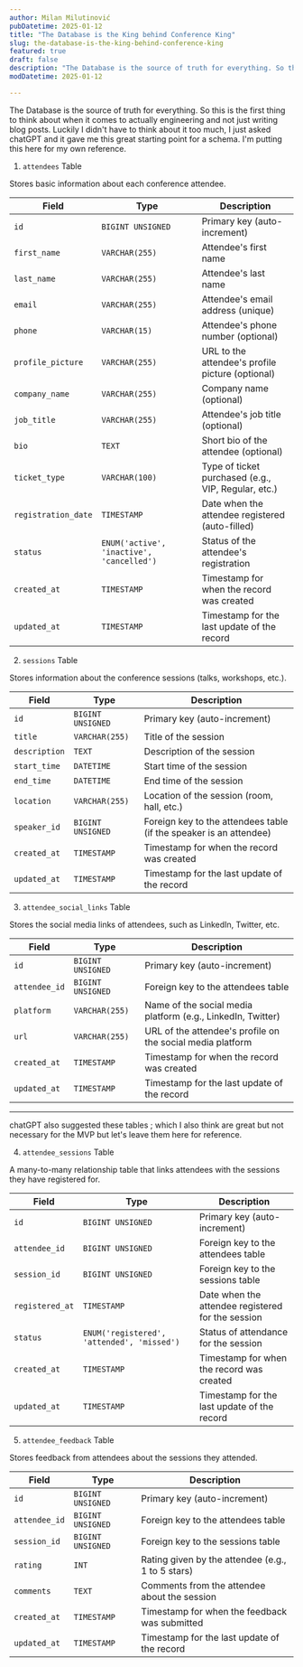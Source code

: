 ```yaml
---
author: Milan Milutinović
pubDatetime: 2025-01-12
title: "The Database is the King behind Conference King"
slug: the-database-is-the-king-behind-conference-king
featured: true
draft: false
description: "The Database is the source of truth for everything. So this is the first thing to think about. Luckily I didn't have to think about it too much, I just asked chatGPT."
modDatetime: 2025-01-12

---
```


The Database is the source of truth for everything. So this is the first thing to think about when it comes to actually engineering and not just writing blog posts. Luckily I didn't have to think about it too much, I just asked chatGPT and it gave me this great starting point for a schema. I'm putting this here for my own reference.

1. `attendees` Table

Stores basic information about each conference attendee.

| Field | Type | Description |
|-------|------|-------------|
| `id` | `BIGINT UNSIGNED` | Primary key (auto-increment) |
| `first_name` | `VARCHAR(255)` | Attendee's first name |
| `last_name` | `VARCHAR(255)` | Attendee's last name |
| `email` | `VARCHAR(255)` | Attendee's email address (unique) |
| `phone` | `VARCHAR(15)` | Attendee's phone number (optional) |
| `profile_picture` | `VARCHAR(255)` | URL to the attendee's profile picture (optional) |
| `company_name` | `VARCHAR(255)` | Company name (optional) |
| `job_title` | `VARCHAR(255)` | Attendee's job title (optional) |
| `bio` | `TEXT` | Short bio of the attendee (optional) |
| `ticket_type` | `VARCHAR(100)` | Type of ticket purchased (e.g., VIP, Regular, etc.) |
| `registration_date` | `TIMESTAMP` | Date when the attendee registered (auto-filled) |
| `status` | `ENUM('active', 'inactive', 'cancelled')` | Status of the attendee's registration |
| `created_at` | `TIMESTAMP` | Timestamp for when the record was created |
| `updated_at` | `TIMESTAMP` | Timestamp for the last update of the record |


2. `sessions` Table

Stores information about the conference sessions (talks, workshops, etc.).

| Field | Type | Description |
|-------|------|-------------|
| `id` | `BIGINT UNSIGNED` | Primary key (auto-increment) |
| `title` | `VARCHAR(255)` | Title of the session |
| `description` | `TEXT` | Description of the session |
| `start_time` | `DATETIME` | Start time of the session |
| `end_time` | `DATETIME` | End time of the session |
| `location` | `VARCHAR(255)` | Location of the session (room, hall, etc.) |
| `speaker_id` | `BIGINT UNSIGNED` | Foreign key to the attendees table (if the speaker is an attendee) |
| `created_at` | `TIMESTAMP` | Timestamp for when the record was created |
| `updated_at` | `TIMESTAMP` | Timestamp for the last update of the record |

3. `attendee_social_links` Table

Stores the social media links of attendees, such as LinkedIn, Twitter, etc.

| Field | Type | Description |
|-------|------|-------------|
| `id` | `BIGINT UNSIGNED` | Primary key (auto-increment) |
| `attendee_id` | `BIGINT UNSIGNED` | Foreign key to the attendees table |
| `platform` | `VARCHAR(255)` | Name of the social media platform (e.g., LinkedIn, Twitter) |
| `url` | `VARCHAR(255)` | URL of the attendee's profile on the social media platform |
| `created_at` | `TIMESTAMP` | Timestamp for when the record was created |
| `updated_at` | `TIMESTAMP` | Timestamp for the last update of the record |

---

chatGPT also suggested these tables ; which I also think are great but not necessary for the MVP but let's leave them here for reference.

4. `attendee_sessions` Table

A many-to-many relationship table that links attendees with the sessions they have registered for.

| Field | Type | Description |
|-------|------|-------------|
| `id` | `BIGINT UNSIGNED` | Primary key (auto-increment) |
| `attendee_id` | `BIGINT UNSIGNED` | Foreign key to the attendees table |
| `session_id` | `BIGINT UNSIGNED` | Foreign key to the sessions table |
| `registered_at` | `TIMESTAMP` | Date when the attendee registered for the session |
| `status` | `ENUM('registered', 'attended', 'missed')` | Status of attendance for the session |
| `created_at` | `TIMESTAMP` | Timestamp for when the record was created |
| `updated_at` | `TIMESTAMP` | Timestamp for the last update of the record |

5. `attendee_feedback` Table

Stores feedback from attendees about the sessions they attended.

| Field | Type | Description |
|-------|------|-------------|
| `id` | `BIGINT UNSIGNED` | Primary key (auto-increment) |
| `attendee_id` | `BIGINT UNSIGNED` | Foreign key to the attendees table |
| `session_id` | `BIGINT UNSIGNED` | Foreign key to the sessions table |
| `rating` | `INT` | Rating given by the attendee (e.g., 1 to 5 stars) |
| `comments` | `TEXT` | Comments from the attendee about the session |
| `created_at` | `TIMESTAMP` | Timestamp for when the feedback was submitted |
| `updated_at` | `TIMESTAMP` | Timestamp for the last update of the record |

